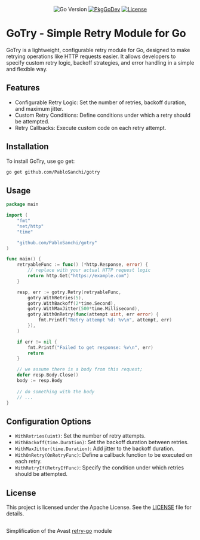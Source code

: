 <p align="center">
<img src="https://img.shields.io/github/go-mod/go-version/PabloSanchi/gotry" alt="Go Version">
<a href="https://pkg.go.dev/github.com/PabloSanchi/gotry"><img src="https://pkg.go.dev/badge/github.com/PabloSanchi/gotry" alt="PkgGoDev"></a>
<a href="https://opensource.org/license/apache-2-0"><img src="https://img.shields.io/badge/License-Apache_2.0-blue.svg" alt="License"></a>
</p>

# GoTry - Simple Retry Module for Go

GoTry is a lightweight, configurable retry module for Go, designed to make retrying operations like HTTP requests easier. It allows developers to specify custom retry logic, backoff strategies, and error handling in a simple and flexible way.

## Features
- Configurable Retry Logic: Set the number of retries, backoff duration, and maximum jitter.
- Custom Retry Conditions: Define conditions under which a retry should be attempted.
- Retry Callbacks: Execute custom code on each retry attempt.

## Installation
To install GoTry, use go get:

```sh
go get github.com/PabloSanchi/gotry
```

## Usage
```go
package main

import (
    "fmt"
    "net/http"
    "time"

    "github.com/PabloSanchi/gotry"
)

func main() {
    retryableFunc := func() (*http.Response, error) {
        // replace with your actual HTTP request logic
        return http.Get("https://example.com")
    }

    resp, err := gotry.Retry(retryableFunc,
        gotry.WithRetries(5),
        gotry.WithBackoff(2*time.Second),
        gotry.WithMaxJitter(500*time.Millisecond),
        gotry.WithOnRetry(func(attempt uint, err error) {
            fmt.Printf("Retry attempt %d: %v\n", attempt, err)
        }),
    )

    if err != nil {
        fmt.Printf("Failed to get response: %v\n", err)
        return
    }

    // we assume there is a body from this request;
    defer resp.Body.Close()
    body := resp.Body
    
    // do something with the body
    // ...
}
```

## Configuration Options
- `WithRetries(uint)`: Set the number of retry attempts.
- `WithBackoff(time.Duration)`: Set the backoff duration between retries.
- `WithMaxJitter(time.Duration)`: Add jitter to the backoff duration.
- `WithOnRetry(OnRetryFunc)`: Define a callback function to be executed on each retry.
- `WithRetryIf(RetryIfFunc)`: Specify the condition under which retries should be attempted.

## License
This project is licensed under the Apache License. See the [LICENSE](LICENSE) file for details.

## 

Simplification of the Avast [retry-go](https://github.com/avast/retry-go) module
